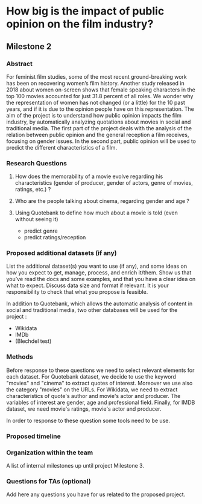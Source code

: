 # How big is the impact of public opinion on the film industry?
## Milestone 2



### Abstract 

For feminist film studies, some of the most recent ground-breaking work has been on recovering women’s film history. Another study released in 2018 about women on-screen shows that female speaking characters in the top 100 movies accounted for just 31.8 percent of all roles. We wonder why the representation of women has not changed (or a little) for the 10 past years, and if it is due to the opinion people have on this representation. The aim of the project is to understand how public opinion impacts the film industry, by automatically analyzing quotations about movies in social and traditional media. The first part of the project deals with the analysis of the relation between public opinion and the general reception a film receives, focusing on gender issues. In the second part, public opinion will be used to predict the different characteristics of a film.


### Research Questions
1. How does the memorability of a movie evolve regarding his characteristics (gender of producer, gender of actors, genre of movies, ratings, etc.) ? 

2. Who are the people talking about cinema, regarding gender and age ?

3. Using Quotebank to define how much about a movie is told (even without seeing it)
    - predict genre
    - predict ratings/reception

### Proposed additional datasets (if any)
List the additional dataset(s) you want to use (if any), and some ideas on how you expect to get, manage, process, and enrich it/them. Show us that you’ve read the docs and some examples, and that you have a clear idea on what to expect. Discuss data size and format if relevant. It is your responsibility to check that what you propose is feasible.

In addition to Quotebank, which allows the automatic analysis of content in social and traditional media, two other databases will be used for the project :

- Wikidata 
- IMDb
- (Blechdel test)

### Methods
Before response to these questions we need to select relevant elements for each dataset.
For Quotebank dataset, we decide to use the keyword "movies" and "cinema" to extract quotes of interest. Moreover we use also the category "movies" on the URLs.
For Wikidata, we need to extract characteristics of quote's author and movie's actor and producer. The variables of interest are gender, age and professional field. 
Finally, for IMDB dataset, we need movie's ratings, movie's actor and producer.

In order to response to these question some tools need to be use. 

### Proposed timeline

### Organization within the team
A list of internal milestones up until project Milestone 3.

### Questions for TAs (optional)
Add here any questions you have for us related to the proposed project.
